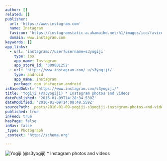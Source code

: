```yaml
---
author: []
related: []
publisher:
  url: 'https://www.instagram.com'
  name: Instagram
  favicon: 'https://instagramstatic-a.akamaihd.net/h1/images/ico/favicon.ico/7cdab0872b15.ico'
  domain: www.instagram.com
keywords: []
app_links:
  - url: 'instagram://user?username=s3yogiji'
    type: ios
    app_name: Instagram
    app_store_id: '389801252'
  - url: 'https://www.instagram.com/_u/s3yogiji/'
    type: android
    app_name: Instagram
    package: com.instagram.android
isBasedOnUrl: 'https://www.instagram.com/s3yogiji/'
title: 'Yogiji (@s3yogiji) * Instagram photos and videos'
datePublished: '2016-01-09T14:28:34.530Z'
dateModified: '2016-01-09T14:08:49.559Z'
sourcePath: _posts/2016-01-09-yogiji-s3yogiji-instagram-photos-and-videos.md
published: true
inFeed: true
hasPage: false
inNav: false
_type: Photograph
_context: 'http://schema.org'

---
```

![Yogiji &lpar;&commat;s3yogiji&rpar; &midast; Instagram photos and videos](https://scontent.cdninstagram.com/hphotos-xpa1/t51.2885-19/11189973_1626088060940599_115354050_a.jpg)